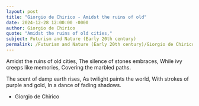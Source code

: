 ```yaml
---
layout: post
title: "Giorgio de Chirico - Amidst the ruins of old"
date: 2024-12-28 12:00:00 -0000
author: Giorgio de Chirico
quote: "Amidst the ruins of old cities,"
subject: Futurism and Nature (Early 20th century)
permalink: /Futurism and Nature (Early 20th century)/Giorgio de Chirico/Giorgio de Chirico - Amidst the ruins of old
---
```


Amidst the ruins of old cities,
The silence of stones embraces,
While ivy creeps like memories,
Covering the marbled paths.

The scent of damp earth rises,
As twilight paints the world,
With strokes of purple and gold,
In a dance of fading shadows.


- Giorgio de Chirico
